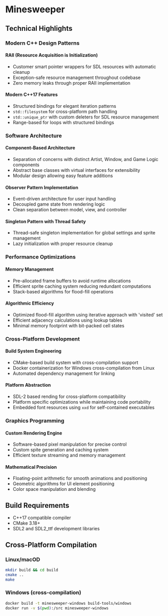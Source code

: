 # Minesweeper

## Technical Highlights

### Modern C++ Design Patterns

#### RAII (Resource Acquisition is Initialization)

- Customer smart pointer wrappers for SDL resources with automatic cleanup
- Exception-safe resource management throughout codebase
- Zero memory leaks through proper RAII implementation

#### Modern C++17 Features

- Structured bindings for elegant iteration patterns
- `std::filesystem` for cross-platform path handling
- `std::unique_ptr` with custom deleters for SDL resource management
- Range-based for loops with structured bindings

### Software Architecture

#### Component-Based Architecture

- Separation of concerns with distinct Artist, Window, and Game Logic components
- Abstract base classes with virtual interfaces for extensibility
- Modular design allowing easy feature additions

#### Observer Pattern Implementation

- Event-driven architecture for user input handling
- Decoupled game state from rendering logic
- Clean separation between model, view, and controller

#### Singleton Pattern with Thread Safety

- Thread-safe singleton implementation for global settings and sprite management
- Lazy initialization with proper resource cleanup

### Performance Optimizations

#### Memory Management

- Pre-allocated frame buffers to avoid runtime allocations
- Efficient sprite caching system reducing redundant computations
- Stack-based algorithms for flood-fill operations

#### Algorithmic Efficiency

- Optimized flood-fill algorithm using iterative approach with 'visited' set
- Efficient adjacency calculations using lookup tables
- Minimal memory footprint with bit-packed cell states

### Cross-Platform Development

#### Build System Engineering

- CMake-based build system with cross-compilation support
- Docker containerization for Windows cross-compilation from Linux
- Automated dependency management for linking

#### Platform Abstraction

- SDL-2 based rending for cross-platform compatibility
- Platform specific optimizations while maintaining code portability
- Embedded font resources using `xxd` for self-contained executables

### Graphics Programming

#### Custom Rendering Engine

- Software-based pixel manipulation for precise control
- Custom spite generation and caching system
- Efficient texture streaming and memory management

#### Mathematical Precision

- Floating-point arithmetic for smooth animations and positioning
- Geometric algorithms for UI element positioning
- Color space manipulation and blending

## Build Requirements

- C++17 compatible compiler
- CMake 3.18+
- SDL2 and SDL2_ttf development libraries

## Cross-Platform Compilation

### Linux/macOD

```bash
mkdir build && cd build
cmake ..
make
```

### Windows (cross-compilation)

```bash
docker build -t minesweeper-windows build-tools/windows
docker run -v $(pwd):/src minesweeper-windows
```
